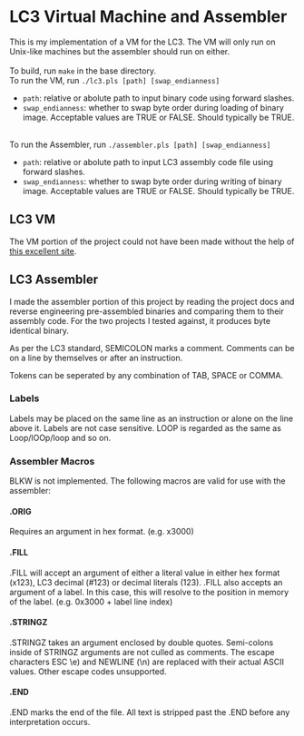 <h1>LC3 Virtual Machine and Assembler</h1>
This is my implementation of a VM for the LC3. The VM will only run on Unix-like machines but the assembler should run on either.
<br><br>
To build, run <code>make</code> in the base directory.
<br>
To run the VM, run <code>./lc3.pls [path] [swap_endianness]</code><br>
<ul>
<li><code>path</code>:             relative or abolute path to input binary code using forward slashes.</li>
<li><code>swap_endianness</code>:  whether to swap byte order during loading of binary image. Acceptable values are TRUE or FALSE. Should typically be TRUE.</li>
</ul>
<br>
To run the Assembler, run <code>./assembler.pls [path] [swap_endianness]</code><br>
<ul>
<li><code>path</code>:             relative or abolute path to input LC3 assembly code file using forward slashes.</li>
<li><code>swap_endianness</code>:  whether to swap byte order during writing of binary image. Acceptable values are TRUE or FALSE. Should typically be TRUE.</li>
</ul>

<h2>LC3 VM</h2>
The VM portion of the project could not have been made without the help of <a href="https://www.jmeiners.com/lc3-vm/">this excellent site</a>. 


<h2>LC3 Assembler</h2>
I made the assembler portion of this project by reading the project docs and reverse engineering pre-assembled binaries and comparing them to their assembly code. For the two projects I tested against, it produces byte identical binary. 

As per the LC3 standard, SEMICOLON marks a comment. Comments can be on a line by themselves or after an instruction.

Tokens can be seperated by any combination of TAB, SPACE or COMMA. 

<h3>Labels</h3>
Labels may be placed on the same line as an instruction or alone on the line above it. 
Labels are not case sensitive. LOOP is regarded as the same as Loop/lOOp/loop and so on.

<h3>Assembler Macros</h3>
BLKW is not implemented. The following macros are valid for use with the assembler:

<h4>.ORIG</h4>
Requires an argument in hex format. (e.g. x3000)

<h4>.FILL</h4>
.FILL will accept an argument of either a literal value in either hex format (x123), LC3 decimal (#123) or decimal literals (123). 
.FILL also accepts an argument of a label. In this case, this will resolve to the position in memory of the label. (e.g. 0x3000 + label line index) 

<h4>.STRINGZ</h4>
.STRINGZ takes an argument enclosed by double quotes. Semi-colons inside of STRINGZ arguments are not culled as comments. The escape characters ESC \e) and NEWLINE (\n) are replaced with their actual ASCII values. Other escape codes unsupported.

<h4>.END</h4>
.END marks the end of the file. All text is stripped past the .END before any interpretation occurs.
